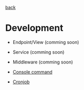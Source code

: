 [back](../index.md)

# Development

* Endpoint/View (comming soon)

* Service (comming soon)

* Middleware (comming soon)

* [Console command](./console.md)

* [Cronjob](./cronjob.md)
  
